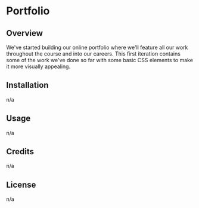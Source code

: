 # Portfolio

## Overview
We've started building our online portfolio where we'll feature all our work throughout the course and into our careers. This first iteration contains some of the work we've done so far with some basic CSS elements to make it more visually appealing.

## Installation
n/a

## Usage
n/a

## Credits
n/a

## License
n/a
